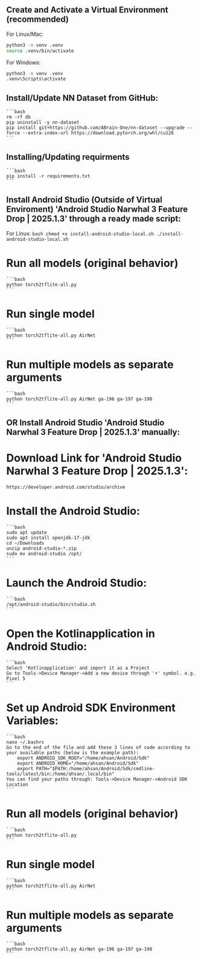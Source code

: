 
## Create and Activate a Virtual Environment (recommended)
For Linux/Mac:
   ```bash
   python3 -m venv .venv
   source .venv/bin/activate
   ```
For Windows:
   ```bash
   python3 -m venv .venv
   .venv\Scripts\activate
   ```
## Install/Update NN Dataset from GitHub:
	```bash
	rm -rf db
	pip uninstall -y nn-dataset
	pip install git+https://github.com/ABrain-One/nn-dataset --upgrade --force --extra-index-url https://download.pytorch.org/whl/cu126
	```

## Installing/Updating requirments 
	```bash
	pip install -r requirements.txt
	```

## Install Android Studio (Outside of Virtual Enviroment) 'Android Studio Narwhal 3 Feature Drop | 2025.1.3' through a ready made script: 
For Linux:
	```bash
	chmod +x install-android-studio-local.sh
	./install-android-studio-local.sh
	```

# Run all models (original behavior)
	```bash
	python torch2tflite-all.py
	```

# Run single model
	```bash
	python torch2tflite-all.py AirNet
	```
	
# Run multiple models as separate arguments
	```bash
	python torch2tflite-all.py AirNet ga-196 ga-197 ga-198	
	```
		

## OR Install Android Studio 'Android Studio Narwhal 3 Feature Drop | 2025.1.3' manually:

# Download Link for 'Android Studio Narwhal 3 Feature Drop | 2025.1.3':
	https://developer.android.com/studio/archive
	
# Install the Android Studio:
	```bash
	sudo apt update
	sudo apt install openjdk-17-jdk
	cd ~/Downloads
	unzip android-studio-*.zip
	sudo mv android-studio /opt/
	```
	
# Launch the Android Studio:
	```bash
	/opt/android-studio/bin/studio.sh
	```
	
# Open the Kotlinapplication in Android Studio:	
	```bash
	Select 'Kotlinapplication' and import it as a Project
	Go to Tools->Device Manager->Add a new device through '+' symbol. e.g. Pixel 5
	```
	
# Set up Android SDK Environment Variables:
	```bash
	nano ~/.bashrc
	Go to the end of the file and add these 3 lines of code according to your available paths (below is the example path): 
		export ANDROID_SDK_ROOT="/home/ahsan/Android/Sdk"
		export ANDROID_HOME="/home/ahsan/Android/Sdk"
		export PATH="$PATH:/home/ahsan/Android/Sdk/cmdline-tools/latest/bin:/home/ahsan/.local/bin"
	You can find your paths through: Tools->Device Manager->Android SDK Location
	```

# Run all models (original behavior)
	```bash
	python torch2tflite-all.py
	```

# Run single model
	```bash
	python torch2tflite-all.py AirNet
	```
	
# Run multiple models as separate arguments
	```bash
	python torch2tflite-all.py AirNet ga-196 ga-197 ga-198	
	```

